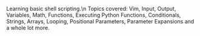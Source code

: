 Learning basic shell scripting.\n Topics covered:  Vim, Input, Output, Variables, Math, Functions, Executing Python Functions, Conditionals, Strings, Arrays, Looping, Positional Parameters, Parameter Expansions and a whole lot more.
